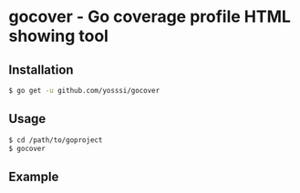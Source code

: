 # gocover - Go coverage profile HTML showing tool

## Installation

```sh
$ go get -u github.com/yosssi/gocover
```

## Usage

```sh
$ cd /path/to/goproject
$ gocover
```

## Example
